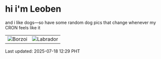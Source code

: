 # hi i'm Leoben

and i like dogs—so have some random dog pics that change whenever my CRON feels like it

|  |  |
|--------|----------|
| ![Borzoi](https://random-dog-vercel.vercel.app/api/random-borzoi?v=1752812973) | ![Labrador](https://random-dog-vercel.vercel.app/api/random-labrador?v=1752812973) |

Last updated: 2025-07-18 12:29 PHT
